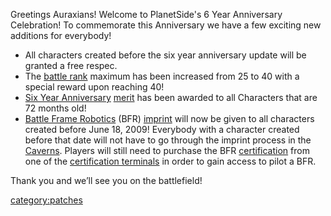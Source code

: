 Greetings Auraxians! Welcome to PlanetSide's 6 Year Anniversary
Celebration! To commemorate this Anniversary we have a few exciting new
additions for everybody!

- All characters created before the six year anniversary update will
  be granted a free respec.
- The [battle rank](/Battle_Rank "wikilink") maximum has been increased
  from 25 to 40 with a special reward upon reaching 40!
- [Six Year Anniversary](/Term_of_Service "wikilink")
  [merit](/merit "wikilink") has been awarded to all Characters that
  are 72 months old!
- [Battle Frame Robotics](/BFR "wikilink") (BFR)
  [imprint](/BFR_Imprint "wikilink") will now be given to all
  characters created before June 18, 2009! Everybody with a character
  created before that date will not have to go through the imprint
  process in the [Caverns](/Cavern "wikilink"). Players will still need
  to purchase the BFR [certification](/certification "wikilink") from
  one of the [certification
  terminals](/Certification_Terminal "wikilink") in order to gain
  access to pilot a BFR.

Thank you and we’ll see you on the battlefield!

[category:patches](/category:patches "wikilink")
